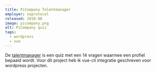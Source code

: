 ```yaml
---
title: PiCompany Talentmanager
employer: noprotocol
released: 2018-08
image: picompany.png
alt: PiCompany quiz
tags:
  - wordpress
  - vue
---
```


De [talentmanager](https://talentmanager.picompany.nl) is een quiz met een 14 vragen waarmee een profiel bepaald wordt.
Voor dit project heb ik vue-cli integratie geschreven voor wordpress projecten.
